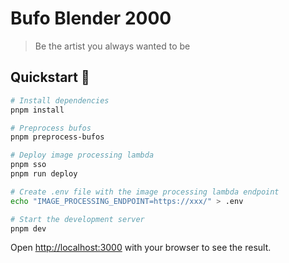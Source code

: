 # Bufo Blender 2000

> Be the artist you always wanted to be

## Quickstart 🚀

```bash
# Install dependencies
pnpm install

# Preprocess bufos
pnpm preprocess-bufos

# Deploy image processing lambda
pnpm sso
pnpm run deploy

# Create .env file with the image processing lambda endpoint
echo "IMAGE_PROCESSING_ENDPOINT=https://xxx/" > .env

# Start the development server
pnpm dev
```

Open [http://localhost:3000](http://localhost:3000) with your browser to see the result.
